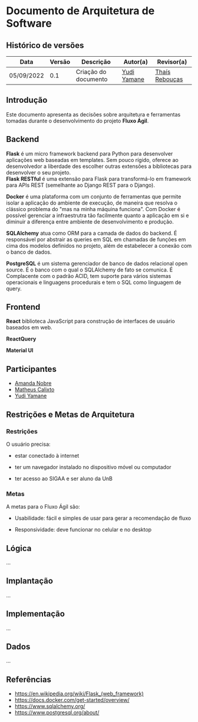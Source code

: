# Documento de Arquitetura de Software

## Histórico de versões
| Data       | Versão | Descrição            | Autor(a)                                    | Revisor(a)                                    |
| ---------- | ------ | -------------------- | ------------------------------------------- | --------------------------------------------- |
| 05/09/2022 | 0.1    | Criação do documento | [Yudi Yamane](https://github.com/yudi-azvd) | [Thaís Rebouças](https://github.com/Thais-ra) |

## Introdução

Este documento apresenta as decisões sobre arquitetura e ferramentas tomadas durante o 
desenvolvimento do projeto **Fluxo Ágil**.

## Backend

**Flask**  é um micro framework backend para Python para desenvolver aplicações
web baseadas em templates. Sem pouco rígido, oferece ao desenvolvedor a liberdade
des escolher outras extensões a bibliotecas para desenvolver o seu projeto.  
**Flask RESTful** é uma extensão para Flask para transformá-lo em framework para
APIs REST (semelhante ao Django REST para o Django).

**Docker** é uma plataforma com um conjunto de ferramentas que permite isolar a
aplicação do ambiente de execução, de maneira que resolva o clássico problema do
"mas na minha máquina funciona". Com Docker é possível gerenciar a infraestrutra
tão facilmente quanto a aplicação em si e diminuir a diferença entre ambiente
de desenvolvimento e produção. 

**SQLAlchemy** atua como ORM para a camada de dados do backend. É responsável 
por abstrair as queries em SQL em chamadas de funções em cima dos modelos 
definidos no projeto, além de estabelecer a conexão com o banco de dados. 

**PostgreSQL** é um sistema gerenciador de banco de dados relacional open 
source. É o banco com o qual o SQLAlchemy de fato se comunica. É Complacente com 
o padrão ACID, tem suporte para vários sistemas operacionais e linguagens 
procedurais e tem o SQL como linguagem de query.


## Frontend
 
**React** biblioteca JavaScript para construção de interfaces de usuário baseados
em web.

**ReactQuery**

**Material UI**


## Participantes

- [Amanda Nobre](https://github.com/AmandaNbr)
- [Matheus Calixto](https://github.com/matheuscvp)
- [Yudi Yamane](https://github.com/yudi-azvd)

## Restrições e Metas de Arquitetura

### Restrições
O usuário precisa:

- estar conectado à internet

- ter um navegador instalado no dispositivo móvel ou computador

- ter acesso ao SIGAA e ser aluno da UnB


### Metas

A metas para o Fluxo Ágil são:

- Usabilidade: fácil e simples de usar para gerar a recomendação de fluxo

- Responsividade: deve funcionar no celular e no desktop


## Lógica
...

## Implantação
...

## Implementação
...

## Dados
...


## Referências

<!-- https://referenciabibliografica.net/a/pt-br/ref/abnt -->

- https://en.wikipedia.org/wiki/Flask_(web_framework)
- https://docs.docker.com/get-started/overview/
- https://www.sqlalchemy.org/
- https://www.postgresql.org/about/